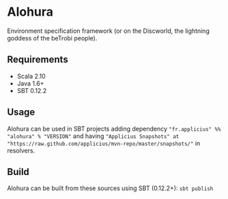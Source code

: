 # Alohura

Environment specification framework (or on the Discworld, the lightning goddess of the beTrobi people).

## Requirements

* Scala 2.10
* Java 1.6+
* SBT 0.12.2

## Usage

Alohura can be used in SBT projects adding dependency `"fr.applicius" %% "alohura" % "VERSION"` 
and having `"Applicius Snapshots" at "https://raw.github.com/applicius/mvn-repo/master/snapshots/"` in resolvers.

## Build

Alohura can be built from these sources using SBT (0.12.2+): `sbt publish`
